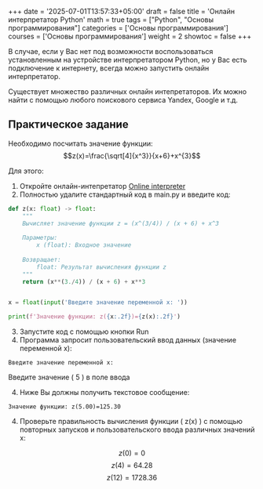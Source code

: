 +++
date = '2025-07-01T13:57:33+05:00'
draft = false
title = 'Онлайн интерпретатор Python'
math = true
tags = ["Python", "Основы программирования"]
categories = ['Основы программирования']
courses = ['Основы программирования']
weight = 2
showtoc = false
+++

В случае, если у Вас нет под возможности воспользоваться установленным на устройстве интерпретатором Python, но у Вас есть подключение к интернету, всегда можно запустить онлайн интерпретатор. 

<!--more-->

Существует множество различных онлайн интепретаторов. Их можно найти с помощью любого поискового сервиса Yandex, Google и т.д.

## Практическое задание

Необходимо посчитать значение функции: $$z(x)=\frac{\sqrt[4]{x^3}}{x+6}+x^{3}$$

Для этого:
1. Откройте онлайн-интепретатор [Online interpreter](https://www.online-python.com/)
2. Полностью удалите стандартный код в main.py и введите код:
```Python
def z(x: float) -> float:
    """
    Вычисляет значение функции z = (x^(3/4)) / (x + 6) + x^3
    
    Параметры:
        x (float): Входное значение
        
    Возвращает:
        float: Результат вычисления функции z
    """
    return (x**(3./4)) / (x + 6) + x**3


x = float(input('Введите значение переменной x: '))

print(f'Значение функции: z({x:.2f})={z(x):.2f}')

```
3. Запустите код с помощью кнопки Run
4. Программа запросит пользовательский ввод данных (значение переменной x):
```
Введите значение переменной x:
```
Введите значение \( 5 \) в поле ввода

4. Ниже Вы должны получить текстовое сообщение: 
```
Значение функции: z(5.00)=125.30
```
4. Проверьте правильность вычисления функции \( z(x) \) с помощью повторных запусков и пользовательского ввода различных значений x:

$$z(0)=0$$
$$z(4)=64.28$$
$$z(12)=1728.36$$

